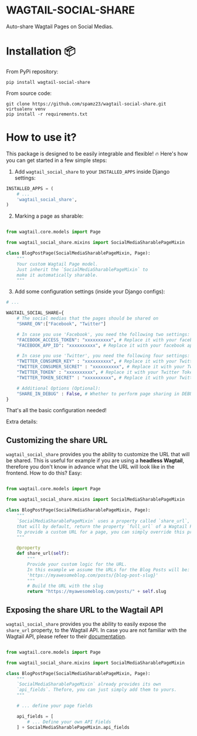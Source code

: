# WAGTAIL-SOCIAL-SHARE

Auto-share Wagtail Pages on Social Medias.

# Installation :package:

From PyPi repository:

```
pip install wagtail-social-share
```

From source code:

```
git clone https://github.com/spamz23/wagtail-social-share.git
virtualenv venv
pip install -r requirements.txt
```

# How to use it?

This package is designed to be easily integrable and flexible! :fire:
Here's how you can get started in a few simple steps:

1. Add `wagtail_social_share` to your `INSTALLED_APPS` inside Django settings:

```python
INSTALLED_APPS = (
    # ...
    'wagtail_social_share',
)
```

2. Marking a page as sharable:

```python

from wagtail.core.models import Page

from wagtail_social_share.mixins import SocialMediaSharablePageMixin

class BlogPostPage(SocialMediaSharablePageMixin, Page):
    """
    Your custom Wagtail Page model.
    Just inherit the `SocialMediaSharablePageMixin` to
    make it automatically sharable.
    """
```

3. Add some configuration settings (inside your Django configs):

```python
# ...

WAGTAIL_SOCIAL_SHARE={
    # The social medias that the pages should be shared on
    "SHARE_ON":["Facebook", "Twitter"]

    # In case you use 'Facebook', you need the following two settings:
    "FACEBOOK_ACCESS_TOKEN": "xxxxxxxxxx", # Replace it with your facebook access token
    "FACEBOOK_APP_ID": "xxxxxxxxxx", # Replace it with your facebook app id

    # In case you use 'Twitter', you need the following four settings:
    "TWITTER_CONSUMER_KEY" : "xxxxxxxxxx", # Replace it with your Twitter Consumer Key
    "TWITTER_CONSUMER_SECRET" : "xxxxxxxxxx", # Replace it with your Twitter Consumer secret
    "TWITTER_TOKEN" : "xxxxxxxxxx", # Replace it with your Twitter Token
    "TWITTER_TOKEN_SECRET" : "xxxxxxxxxx", # Replace it with your Twitter Token Secret

    # Additional Options (Optional):
    "SHARE_IN_DEBUG" : False, # Whether to perform page sharing in DEBUG Mode (defaults to False)
}
```

That's all the basic configuration needed!

Extra details:

## Customizing the share URL

`wagtail_social_share` provides you the ability to customize the URL that will be shared.
This is useful for example if you are using a **headless Wagtail**, therefore you don't know
in advance what the URL will look like in the frontend.
How to do this? Easy:

```python

from wagtail.core.models import Page

from wagtail_social_share.mixins import SocialMediaSharablePageMixin

class BlogPostPage(SocialMediaSharablePageMixin, Page):
    """
    `SocialMediaSharablePageMixin` uses a property called `share_url`,
    that will by default, return the property `full_url` of a Wagtail Page.
    To provide a custom URL for a page, you can simply override this property.
    """

    @property
    def share_url(self):
        """
        Provide your custom logic for the URL.
        In this example we assume the URLs for the Blog Posts will be:
        'https://myawesomeblog.com/posts/{blog-post-slug}'
        """
        # Build the URL with the slug
        return "https://myawesomeblog.com/posts/" + self.slug
```

## Exposing the share URL to the Wagtail API

`wagtail_social_share` provides you the ability to easily expose the `share_url` property,
to the Wagtail API.
In case you are not familiar with the Wagtail API, please refeer to their [documentation](https://docs.wagtail.io/en/v2.12.3/advanced_topics/api/index.html).

```python

from wagtail.core.models import Page

from wagtail_social_share.mixins import SocialMediaSharablePageMixin

class BlogPostPage(SocialMediaSharablePageMixin, Page):
    """
    `SocialMediaSharablePageMixin` already provides its own
    `api_fields`. Thefore, you can just simply add them to yours.
    """

    # ... define your page fields

    api_fields = [
        # ... Define your own API Fields
    ] + SocialMediaSharablePageMixin.api_fields
```
